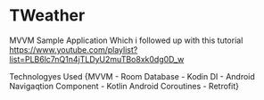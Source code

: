 # TWeather
MVVM Sample Application Which i followed up with this tutorial 
https://www.youtube.com/playlist?list=PLB6lc7nQ1n4jTLDyU2muTBo8xk0dg0D_w

Technologyes Used {MVVM - Room Database - Kodin DI - Android Navigaqtion Component - Kotlin Android Coroutines - Retrofit}
